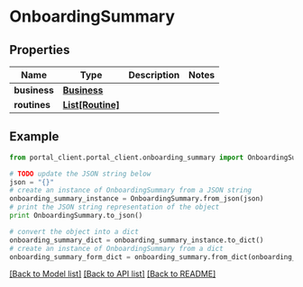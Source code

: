 # OnboardingSummary


## Properties
Name | Type | Description | Notes
------------ | ------------- | ------------- | -------------
**business** | [**Business**](Business.md) |  | 
**routines** | [**List[Routine]**](Routine.md) |  | 

## Example

```python
from portal_client.portal_client.onboarding_summary import OnboardingSummary

# TODO update the JSON string below
json = "{}"
# create an instance of OnboardingSummary from a JSON string
onboarding_summary_instance = OnboardingSummary.from_json(json)
# print the JSON string representation of the object
print OnboardingSummary.to_json()

# convert the object into a dict
onboarding_summary_dict = onboarding_summary_instance.to_dict()
# create an instance of OnboardingSummary from a dict
onboarding_summary_form_dict = onboarding_summary.from_dict(onboarding_summary_dict)
```
[[Back to Model list]](../README.md#documentation-for-models) [[Back to API list]](../README.md#documentation-for-api-endpoints) [[Back to README]](../README.md)


